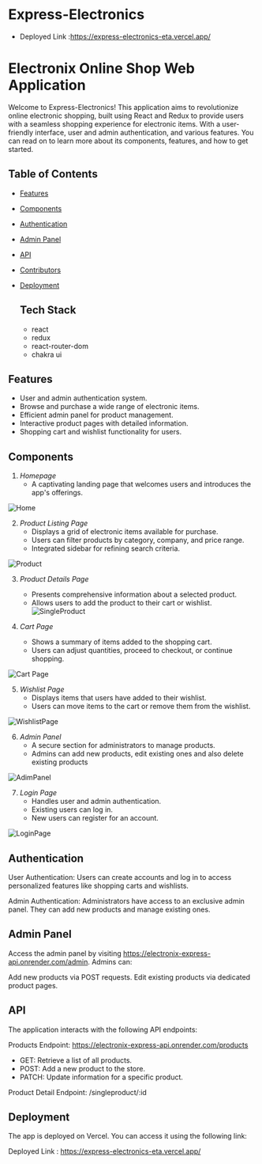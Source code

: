 # Express-Electronics
- Deployed Link :https://express-electronics-eta.vercel.app/
# Electronix Online Shop Web Application

Welcome to Express-Electronics! This application aims to revolutionize online electronic shopping, built using React and Redux to provide users with a seamless shopping experience for electronic items. With a user-friendly interface, user and admin authentication, and various features. You can read on to learn more about its components, features, and how to get started.

## Table of Contents

- [Features](#features)
- [Components](#components)
- [Authentication](#authentication)
- [Admin Panel](#admin-panel)
- [API](#api)
- [Contributors](#contributors)
- [Deployment](#deployment)

  ## Tech Stack
  - react
  - redux
  - react-router-dom
  - chakra ui

## Features

- User and admin authentication system.
- Browse and purchase a wide range of electronic items.
- Efficient admin panel for product management.
- Interactive product pages with detailed information.
- Shopping cart and wishlist functionality for users.

## Components

1. *Homepage*
   - A captivating landing page that welcomes users and introduces the app's offerings.

![Home](https://github.com/gauravraj2601/gusty-adjustment-6018/assets/123883332/20f6e2dc-d103-464b-9bac-74e4f25d38ff)

2. *Product Listing Page*
   - Displays a grid of electronic items available for purchase.
   - Users can filter products by category, company, and price range.
   - Integrated sidebar for refining search criteria.

  ![Product](https://github.com/gauravraj2601/gusty-adjustment-6018/assets/123883332/ab083523-e92f-4fed-bec8-ec264dd9534f)



3. *Product Details Page*
   - Presents comprehensive information about a selected product.
   - Allows users to add the product to their cart or wishlist.
![SingleProduct](https://github.com/gauravraj2601/gusty-adjustment-6018/assets/123883332/56ad5fef-be3e-4f55-99cd-07ba7b58df0b)

4. *Cart Page*
   - Shows a summary of items added to the shopping cart.
   - Users can adjust quantities, proceed to checkout, or continue shopping.



![Cart Page](https://github.com/gauravraj2601/gusty-adjustment-6018/assets/119414173/f1bdc16d-eb3a-4d54-9cae-63291d54c814)





5. *Wishlist Page*
   - Displays items that users have added to their wishlist.
   - Users can move items to the cart or remove them from the wishlist.

     

![WishlistPage](https://github.com/gauravraj2601/gusty-adjustment-6018/assets/119353884/97927a12-1d3b-43ab-b7c3-128dfea0dd7d)



6. *Admin Panel*
   - A secure section for administrators to manage products.
   - Admins can add new products, edit existing ones and also delete existing products

![AdimPanel](https://github.com/gauravraj2601/gusty-adjustment-6018/assets/119353884/3e193462-0786-49af-9651-c315128e6487)
  




7. *Login Page*
   - Handles user and admin authentication.
   - Existing users can log in.
   - New users can register for an account.

    


![LoginPage](https://github.com/gauravraj2601/gusty-adjustment-6018/assets/119353884/85c812a2-acc9-498a-9c66-b918f11bad21)


## Authentication
User Authentication: Users can create accounts and log in to access personalized features like shopping carts and wishlists.

Admin Authentication: Administrators have access to an exclusive admin panel. They can add new products and manage existing ones.

## Admin Panel
Access the admin panel by visiting https://electronix-express-api.onrender.com/admin. Admins can:

Add new products via POST requests.
Edit existing products via dedicated product pages.

## API
The application interacts with the following API endpoints:

Products Endpoint: https://electronix-express-api.onrender.com/products

- GET: Retrieve a list of all products.
- POST: Add a new product to the store.
- PATCH: Update information for a specific product.

Product Detail Endpoint: /singleproduct/:id

## Deployment
The app is deployed on Vercel. You can access it using the following link:

Deployed Link : https://express-electronics-eta.vercel.app/
